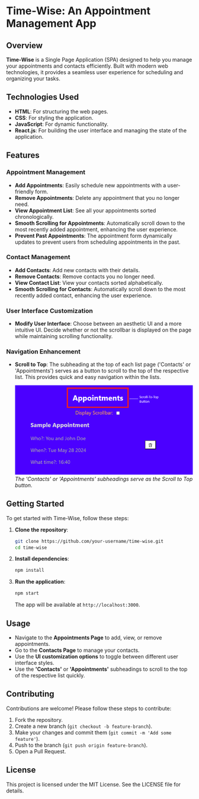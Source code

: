 # Time-Wise: An Appointment Management App

## Overview
**Time-Wise** is a Single Page Application (SPA) designed to help you manage your appointments and contacts efficiently. Built with modern web technologies, it provides a seamless user experience for scheduling and organizing your tasks.

## Technologies Used
- **HTML**: For structuring the web pages.
- **CSS**: For styling the application.
- **JavaScript**: For dynamic functionality.
- **React.js**: For building the user interface and managing the state of the application.

## Features
### Appointment Management
- **Add Appointments**: Easily schedule new appointments with a user-friendly form.
- **Remove Appointments**: Delete any appointment that you no longer need.
- **View Appointment List**: See all your appointments sorted chronologically.
- **Smooth Scrolling for Appointments**: Automatically scroll down to the most recently added appointment, enhancing the user experience.
- **Prevent Past Appointments**: The appointment form dynamically updates to prevent users from scheduling appointments in the past.

### Contact Management
- **Add Contacts**: Add new contacts with their details.
- **Remove Contacts**: Remove contacts you no longer need.
- **View Contact List**: View your contacts sorted alphabetically.
- **Smooth Scrolling for Contacts**: Automatically scroll down to the most recently added contact, enhancing the user experience.

### User Interface Customization
- **Modify User Interface**: Choose between an aesthetic UI and a more intuitive UI. Decide whether or not the scrollbar is displayed on the page while maintaining scrolling functionality.

### Navigation Enhancement
- **Scroll to Top**: The subheading at the top of each list page ('Contacts' or 'Appointments') serves as a button to scroll to the top of the respective list. This provides quick and easy navigation within the lists.

  ![Scroll to Top Button Location](./resources/img/scroll-to-top.png)
  *The 'Contacts' or 'Appointments' subheadings serve as the Scroll to Top button.*

## Getting Started
To get started with Time-Wise, follow these steps:

1. **Clone the repository**:
    ```bash
    git clone https://github.com/your-username/time-wise.git
    cd time-wise
    ```

2. **Install dependencies**:
    ```bash
    npm install
    ```

3. **Run the application**:
    ```bash
    npm start
    ```
    The app will be available at `http://localhost:3000`.

## Usage
- Navigate to the **Appointments Page** to add, view, or remove appointments.
- Go to the **Contacts Page** to manage your contacts.
- Use the **UI customization options** to toggle between different user interface styles.
- Use the **'Contacts'** or **'Appointments'** subheadings to scroll to the top of the respective list quickly.

## Contributing
Contributions are welcome! Please follow these steps to contribute:

1. Fork the repository.
2. Create a new branch (`git checkout -b feature-branch`).
3. Make your changes and commit them (`git commit -m 'Add some feature'`).
4. Push to the branch (`git push origin feature-branch`).
5. Open a Pull Request.

## License
This project is licensed under the MIT License. See the LICENSE file for details.
